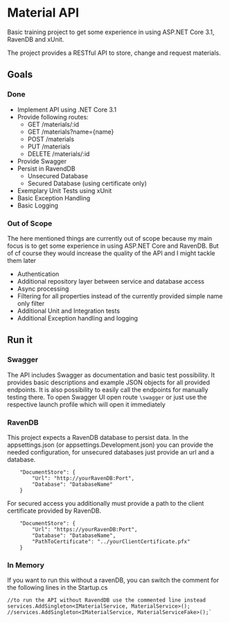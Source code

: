 # Material API
Basic training project to get some experience in using ASP.NET Core 3.1, RavenDB and xUnit. 

The project provides a RESTful API to store, change and request materials.

## Goals
### Done
* Implement API using .NET Core 3.1
* Provide following routes:
  * GET /materials/:id 
  * GET /materials?name={name} 
  * POST /materials 
  * PUT /materials
  * DELETE /materials/:id
* Provide Swagger 
* Persist in RavendDB 
  * Unsecured Database
  * Secured Database (using certificate only)
* Exemplary Unit Tests using xUnit
* Basic Exception Handling
* Basic Logging 

### Out of Scope
The here mentioned things are currently out of scope because my main focus is to get some experience in using ASP.NET Core and RavenDB. But of cf course they would increase the quality of the API and I might tackle them later
* Authentication
* Additional repository layer between service and database access
* Async processing 
* Filtering for all properties instead of the currently provided simple name only filter
* Additional Unit and Integration tests
* Additional Exception handling and logging

## Run it
### Swagger
The API includes Swagger as documentation and basic test possibility. It provides basic descriptions and example JSON objects for all provided endpoints. It is also possibility to easily call the endpoints for manually testing there. To open Swagger UI open route `\swagger` or just use the respective launch profile which will open it immediately

### RavenDB
This project expects a RavenDB database to persist data. In the appsettings.json (or appsettings.Development.json) you can provide the needed configuration, for unsecured databases just provide an url and a database. 

```
    "DocumentStore": {
        "Url": "http://yourRavenDB:Port",
        "Database": "DatabaseName"
    }
```
For secured access you additionally must provide a path to the client certificate provided by RavenDB. 
```
    "DocumentStore": {
        "Url": "https://yourRavenDB:Port",
        "Database": "DatabaseName",
        "PathToCertificate": "../yourClientCertificate.pfx"
    }
```

### In Memory
If you want to run this without a ravenDB, you can switch the comment for the following lines in the Startup.cs 
```
//to run the API without RavendDB use the commented line instead
services.AddSingleton<IMaterialService, MaterialService>();
//services.AddSingleton<IMaterialService, MaterialServiceFake>();`
```


